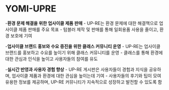 # YOMI-UPRE
-**환경 문제 해결을 위한 업사이클 제품 판매**
    - UP-RE는 환경 문제에 대한 해결책으로 업사이클 제품 판매를 주요 목표
    - 텀블러 제작 및 판매를 통해 일회용품 사용을 줄이고, 환경 보호에 기여
 
 -**업사이클 브랜드 홍보와 수요 증진을 위한 클래스 커뮤니티 운영**
    - UP-RE는 업사이클 브랜드를 홍보하고 수요를 높이기 위해 클래스 커뮤니티를 운영
    - 클래스를 통해 환경에 대한 관심과 인식을 높이고 사용자들의 참여를 유도

-**실시간 반영과 사용자 경험 향상**
    - UP-RE 게시판은 사용자들이 경험과 지식을 공유하며, 업사이클 제품과 환경에 대한 관심을 높이는데 기여
    - 사용자들의 후기와 팁이 모여 유용한 정보를 제공하며, UP-RE 커뮤니티가 지속적으로 성장하고 발전할 수 있도록 함
